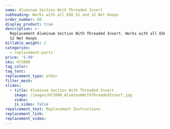 ```yaml
---
name: Aluminum Section With Threaded Insert
subheading: Works with all EGO S1 and S2 Net Hoops
order_number: 80
display_product: true
description: >-
  Replacement Aluminum Section With Threaded Insert. Works with all EGO S1 and
  S2 Net Hoops
billable_weight: 2
categories:
  - replacement-parts
price: '5.99'
sku: H72000
tag_color:
tag_text:
replacement_type: other
filter_mesh:
slides:
  - title: Aluminum Section With Threaded Insert
    image: /images/H72000_AluminumWithThreadedInsert.jpg
    video:
    is_video: false
repalcement_text: Replacement Instructions
replacement_link:
replacement_video:
---
```

